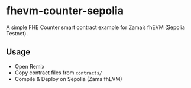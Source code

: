 # fhevm-counter-sepolia

A simple FHE Counter smart contract example for Zama’s fhEVM (Sepolia Testnet).

## Usage
- Open Remix
- Copy contract files from `contracts/`
- Compile & Deploy on Sepolia (Zama fhEVM)
